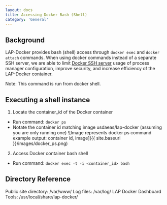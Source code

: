 ```yaml
---
layout: docs
title: Accessing Docker Bash (Shell)
category: 'General'
---
```



Background
------------
LAP-Docker provides bash (shell) access through `docker exec` and `docker attach` commands. When using docker commands instead of a separate SSH server, we are able to limit [Docker SSH server](https://jpetazzo.github.io/2014/06/23/docker-ssh-considered-evil/) usage of process manager configuration, improve security, and increase efficiency of the LAP-Docker container.

Note: This command is run from docker shell.

Executing a shell instance
----------
1. Locate the container_id of the Docker container
 - Run command: `docker ps`
 - Notate the container id matching image usdaeas/lap-docker (assuming you are only running one)
   ![Image represents docker ps command example output: container id, image]({{ site.baseurl }}/images/docker_ps.png)

2. Access Docker container bash shell
 - Run command: `docker exec -t -i <container_id> bash`
 
Directory Reference
----------
Public site directory: /var/www/
Log files: /var/log/
LAP Docker Dashboard Tools: /usr/local/share/lap-docker/